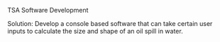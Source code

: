 TSA Software Development

Solution: Develop a console based software that can take certain user inputs to calculate the size and shape of an oil spill in water.
